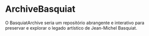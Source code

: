 # ArchiveBasquiat
O BasquiatArchive seria um repositório abrangente e interativo para preservar e explorar o legado artístico de Jean-Michel Basquiat. 
